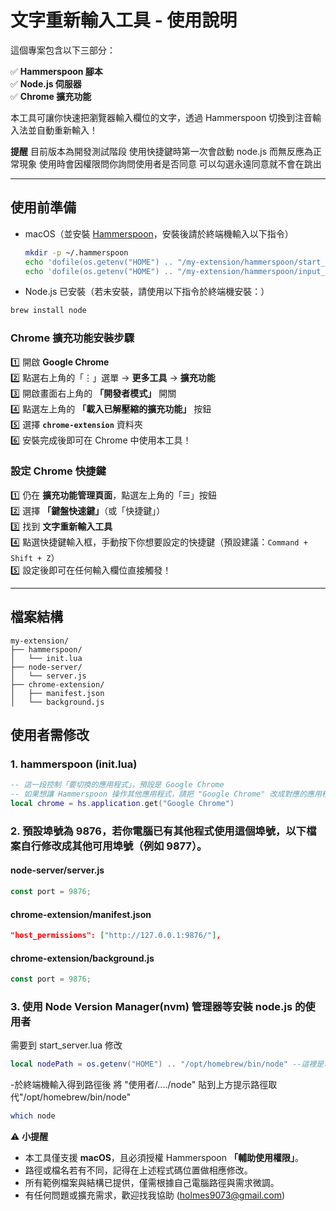 # 文字重新輸入工具 - 使用說明

這個專案包含以下三部分：

✅ **Hammerspoon 腳本**  
✅ **Node.js 伺服器**  
✅ **Chrome 擴充功能**

本工具可讓你快速把瀏覽器輸入欄位的文字，透過 Hammerspoon 切換到注音輸入法並自動重新輸入！

**提醒**
目前版本為開發測試階段
使用快捷鍵時第一次會啟動 node.js 而無反應為正常現象
使用時會因權限問你詢問使用者是否同意
可以勾選永遠同意就不會在跳出

---

## 使用前準備

- macOS（並安裝 [Hammerspoon](https://www.hammerspoon.org/)，安裝後請於終端機輸入以下指令）

  ```bash
  mkdir -p ~/.hammerspoon
  echo 'dofile(os.getenv("HOME") .. "/my-extension/hammerspoon/start_server.lua")' >> ~/.hammerspoon/init.lua
  echo 'dofile(os.getenv("HOME") .. "/my-extension/hammerspoon/input_zhuyin.lua")' >> ~/.hammerspoon/init.lua

  ```

- Node.js 已安裝（若未安裝，請使用以下指令於終端機安裝：）

```bash
brew install node
```

### Chrome 擴充功能安裝步驟

1️⃣ 開啟 **Google Chrome**  
2️⃣ 點選右上角的「⋮」選單 → **更多工具** → **擴充功能**  
3️⃣ 開啟畫面右上角的 **「開發者模式」** 開關  
4️⃣ 點選左上角的 **「載入已解壓縮的擴充功能」** 按鈕  
5️⃣ 選擇 **`chrome-extension`** 資料夾  
6️⃣ 安裝完成後即可在 Chrome 中使用本工具！

### 設定 Chrome 快捷鍵

1️⃣ 仍在 **擴充功能管理頁面**，點選左上角的「☰」按鈕  
2️⃣ 選擇 **「鍵盤快速鍵」**（或「快捷鍵」）  
3️⃣ 找到 **文字重新輸入工具**  
4️⃣ 點選快捷鍵輸入框，手動按下你想要設定的快捷鍵（預設建議：`Command + Shift + Z`）  
5️⃣ 設定後即可在任何輸入欄位直接觸發！

---

## 檔案結構

```plaintext
my-extension/
├── hammerspoon/
│   └── init.lua
├── node-server/
│   └── server.js
├── chrome-extension/
│   ├── manifest.json
│   └── background.js
```

## 使用者需修改

### 1. hammerspoon (init.lua)

```lua
-- 這一段控制「要切換的應用程式」，預設是 Google Chrome
-- 如果想讓 Hammerspoon 操作其他應用程式，請把 "Google Chrome" 改成對應的應用程式名稱，例如 "Safari"。
local chrome = hs.application.get("Google Chrome")
```

### 2. 預設埠號為 9876，若你電腦已有其他程式使用這個埠號，以下檔案自行修改成其他可用埠號（例如 9877）。

#### node-server/server.js

```javascript
const port = 9876;
```

#### chrome-extension/manifest.json

```json
"host_permissions": ["http://127.0.0.1:9876/"],
```

#### chrome-extension/background.js

```javascript
const port = 9876;
```

### 3. 使用 Node Version Manager(nvm) 管理器等安裝 node.js 的使用者

需要到 start_server.lua 修改

```lua
local nodePath = os.getenv("HOME") .. "/opt/homebrew/bin/node" --這裡是本機node的路徑
```

-於終端機輸入得到路徑後 將 "使用者/..../node" 貼到上方提示路徑取代"/opt/homebrew/bin/node"

```bash
which node
```

⚠️ **小提醒**

- 本工具僅支援 **macOS**，且必須授權 Hammerspoon **「輔助使用權限」**。
- 路徑或檔名若有不同，記得在上述程式碼位置做相應修改。
- 所有範例檔案與結構已提供，僅需根據自己電腦路徑與需求微調。
- 有任何問題或擴充需求，歡迎找我協助 (holmes9073@gmail.com)
